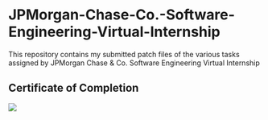 # JPMorgan-Chase-Co.-Software-Engineering-Virtual-Internship
This repository contains my submitted patch files of the various tasks assigned by JPMorgan Chase &amp; Co. Software Engineering Virtual Internship

## Certificate of Completion 

![](https://i.ibb.co/LS8p89h/R5i-K7-HMx-JGBga-Sbvk-JPMorgan-Chase-Hjz4-Ro-WBu-RDD77co5-completion-certificate-1.jpg)
